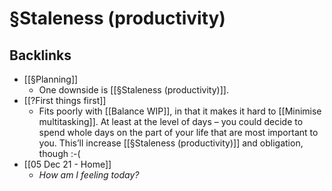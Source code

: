 # §Staleness (productivity)

## Backlinks
* [[§Planning]]
	* One downside is [[§Staleness (productivity)]].
* [[?First things first]]
	* Fits poorly with [[Balance WIP]], in that it makes it hard to [[Minimise multitasking]]. At least at the level of days – you could decide to spend whole days on the part of your life that are most important to you. This’ll increase [[§Staleness (productivity)]] and obligation, though :-(
* [[05 Dec 21 - Home]]
	* *How am I feeling today?*

<!-- {BearID:B25BF710-38C1-409F-9F22-95E0801280C3-2620-00000397E4132B99} -->
